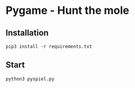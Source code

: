 # Pygame - Hunt the mole

## Installation
<pre><code>pip3 install -r requirements.txt</code></pre>

## Start
<pre><code>python3 pyspiel.py</code></pre>

